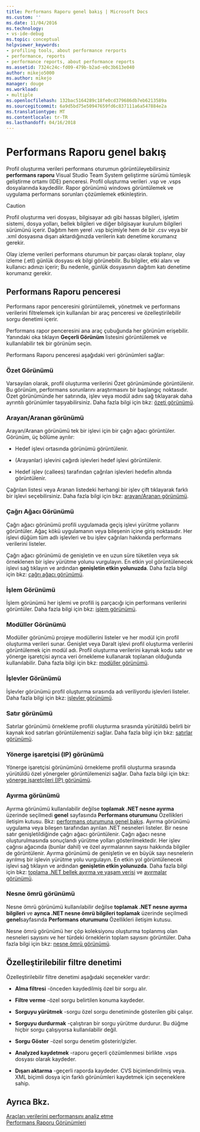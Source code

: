 ```yaml
---
title: Performans Raporu genel bakış | Microsoft Docs
ms.custom: ''
ms.date: 11/04/2016
ms.technology:
- vs-ide-debug
ms.topic: conceptual
helpviewer_keywords:
- profiling tools, about performance rerports
- performance, reports
- performance reports, about performance reports
ms.assetid: 7324c24c-fd09-479b-b2ad-e0c3b613e040
author: mikejo5000
ms.author: mikejo
manager: douge
ms.workload:
- multiple
ms.openlocfilehash: 132bac5164289c18fe0cd379686db7eb6213589a
ms.sourcegitcommit: 6a9d5bd75e50947659fd6c837111a6a547884e2a
ms.translationtype: MT
ms.contentlocale: tr-TR
ms.lasthandoff: 04/16/2018
---
```

# <a name="performance-report-overview"></a>Performans Raporu genel bakış
Profil oluşturma verileri performans oturumun görüntüleyebilirsiniz **performans raporu** Visual Studio Team System geliştirme sürümü tümleşik geliştirme ortamı (IDE) penceresi. Profil oluşturma verileri .vsp ve .vsps dosyalarında kaydedilir. Rapor görünümü windows görüntülemek ve uygulama performans sorunları çözümlemek etkinleştirin.  
  
> [!CAUTION]
>  Profil oluşturma veri dosyası, bilgisayar adı gibi hassas bilgileri, işletim sistemi, dosya yolları, bellek bilgileri ve diğer bilgisayar kurulum bilgileri sürümünü içerir. Dağıtım hem yerel .vsp biçimiyle hem de bir .csv veya bir .xml dosyasına dışarı aktardığınızda verilerin katı denetime korumanız gerekir.  
>   
>  Olay izleme verileri performans oturumun bir parçası olarak toplanır, olay izleme (.etl) günlük dosyası ek bilgi görünebilir. Bu bilgiler, etki alanı ve kullanıcı adınızı içerir; Bu nedenle, günlük dosyasının dağıtım katı denetime korumanız gerekir.  
  
## <a name="performance-report-window"></a>Performans Raporu penceresi  
 Performans rapor penceresini görüntülemek, yönetmek ve performans verilerini filtrelemek için kullanılan bir araç penceresi ve özelleştirilebilir sorgu denetimi içerir.  
  
 Performans rapor penceresini ana araç çubuğunda her görünüm erişebilir. Yanındaki oka tıklayın **Geçerli Görünüm** listesini görüntülemek ve kullanılabilir tek bir görünüm seçin.  
  
 Performans Raporu penceresi aşağıdaki veri görünümleri sağlar:  
  
### <a name="summary-view"></a>Özet Görünümü  
 Varsayılan olarak, profil oluşturma verilerini Özet görünümünde görüntülenir. Bu görünüm, performans sorunlarını araştırmasını bir başlangıç noktasıdır. Özet görünümünde her satırında, işlev veya modül adını sağ tıklayarak daha ayrıntılı görünümler taşıyabilirsiniz. Daha fazla bilgi için bkz: [özeti görünümü](../profiling/summary-view.md).  
  
### <a name="callercallee-view"></a>Arayan/Aranan görünümü  
 Arayan/Aranan görünümü tek bir işlevi için bir çağrı ağacı görüntüler. Görünüm, üç bölüme ayrılır:  
  
-   Hedef işlevi ortasında görünümü görüntülenir.  
  
-   (Arayanlar) işlevini çağırdı işlevleri hedef işlevi görüntülenir.  
  
-   Hedef işlev (callees) tarafından çağrılan işlevleri hedefin altında görüntülenir.  
  
 Çağrılan listesi veya Aranan listedeki herhangi bir işlev çift tıklayarak farklı bir işlevi seçebilirsiniz. Daha fazla bilgi için bkz: [arayan/Aranan görünümü](../profiling/caller-callee-view.md).  
  
### <a name="call-tree-view"></a>Çağrı Ağacı Görünümü  
 Çağrı ağacı görünümü profili uygulamada geçiş işlevi yürütme yollarını görüntüler. Ağaç kökü uygulamanın veya bileşenin içine giriş noktasıdır. Her işlevi düğüm tüm adlı işlevleri ve bu işlev çağrıları hakkında performans verilerini listeler.  
  
 Çağrı ağacı görünümü de genişletin ve en uzun süre tüketilen veya sık örneklenen bir işlev yürütme yolunu vurgulayın. En etkin yol görüntülenecek işlevi sağ tıklayın ve ardından **genişletin etkin yolunuzda**. Daha fazla bilgi için bkz: [çağrı ağacı görünümü](../profiling/call-tree-view.md).  
  
### <a name="process-view"></a>İşlem Görünümü  
 İşlem görünümü her işlemi ve profili iş parçacığı için performans verilerini görüntüler. Daha fazla bilgi için bkz: [işlem görünümü](../profiling/process-view.md).  
  
### <a name="modules-view"></a>Modüller Görünümü  
 Modüller görünümü projeye modüllerini listeler ve her modül için profil oluşturma verileri sunar. Genişlet veya Daralt işlevi profil oluşturma verilerini görüntülemek için modül adı. Profil oluşturma verilerini kaynak kodu satır ve yönerge işaretçisi ayrıca veri örnekleme kullanarak toplanan olduğunda kullanılabilir. Daha fazla bilgi için bkz: [modüller görünümü](../profiling/modules-view.md).  
  
### <a name="functions-view"></a>İşlevler Görünümü  
 İşlevler görünümü profil oluşturma sırasında adı veriliyordu işlevleri listeler. Daha fazla bilgi için bkz: [işlevler görünümü](../profiling/functions-view.md).  
  
### <a name="line-view"></a>Satır görünümü  
 Satırlar görünümü örnekleme profili oluşturma sırasında yürütüldü belirli bir kaynak kod satırları görüntülemenizi sağlar. Daha fazla bilgi için bkz: [satırlar görünümü](../profiling/lines-view.md).  
  
### <a name="instruction-pointer-ip-view"></a>Yönerge işaretçisi (IP) görünümü  
 Yönerge işaretçisi görünümünü örnekleme profili oluşturma sırasında yürütüldü özel yönergeler görüntülemenizi sağlar. Daha fazla bilgi için bkz: [yönerge işaretçileri (IP) görünümü](../profiling/instruction-pointers-ips-view.md).  
  
### <a name="allocation-view"></a>Ayırma görünümü  
 Ayırma görünümü kullanılabilir değilse **toplamak .NET nesne ayırma** üzerinde seçilmedi **genel** sayfasında **Performans oturumunu** Özellikleri iletişim kutusu. Bkz: [performans oturumuna genel bakış](../profiling/performance-session-overview.md). Ayırma görünümü uygulama veya bileşen tarafından ayrılan .NET nesneleri listeler. Bir nesne satır genişletildiğinde çağrı ağacı görüntülenir. Çağrı ağacı nesne oluşturulmasında sonuçlandı yürütme yolları gösterilmektedir. Her işlev çağrısı ağacında (bunlar dahil) ve özel ayırmalarının sayısı hakkında bilgiler de görüntülenir. Ayırma görünümü de genişletin ve en büyük sayı nesnelerin ayrılmış bir işlevin yürütme yolu vurgulayın. En etkin yol görüntülenecek işlevi sağ tıklayın ve ardından **genişletin etkin yolunuzda**. Daha fazla bilgi için bkz: [toplama .NET bellek ayırma ve yaşam verisi](../profiling/collecting-dotnet-memory-allocation-and-lifetime-data.md) ve [ayırmalar görünümü](../profiling/dotnet-memory-allocations-view.md).  
  
### <a name="objects-lifetime-view"></a>Nesne ömrü görünümü  
 Nesne ömrü görünümü kullanılabilir değilse **toplamak .NET nesne ayırma bilgileri** ve **ayrıca .NET nesne ömrü bilgileri toplamak** üzerinde seçilmedi **genel**sayfasında **Performans oturumunu** Özellikleri iletişim kutusu.  
  
 Nesne ömrü görünümü her çöp koleksiyonu oluşturma toplanmış olan nesneleri sayısını ve her türdeki örneklerin toplam sayısını görüntüler. Daha fazla bilgi için bkz: [nesne ömrü görünümü](../profiling/object-lifetime-view.md).  
  
## <a name="customizable-filter-control"></a>Özelleştirilebilir filtre denetimi  
 Özelleştirilebilir filtre denetimi aşağıdaki seçenekler vardır:  
  
-   **Alma filtresi** -önceden kaydedilmiş özel bir sorgu alır.  
  
-   **Filtre verme** -özel sorgu belirtilen konuma kaydeder.  
  
-   **Sorguyu yürütmek** -sorgu özel sorgu denetiminde gösterilen gibi çalışır.  
  
-   **Sorguyu durdurmak** -çalıştıran bir sorgu yürütme durdurur. Bu düğme hiçbir sorgu çalışıyorsa kullanılabilir değil.  
  
-   **Sorgu Göster** -özel sorgu denetim gösterir/gizler.  
  
-   **Analyzed kaydetmek** -raporu geçerli çözümlenmesi birlikte .vsps dosyası olarak kaydeder.  
  
-   **Dışarı aktarma** -geçerli raporda kaydeder. CVS biçimlendirilmiş veya. XML biçimli dosya için farklı görünümleri kaydetmek için seçeneklere sahip.  
  
## <a name="see-also"></a>Ayrıca Bkz.  
 [Araçları verilerini performansını analiz etme](../profiling/analyzing-performance-tools-data.md)   
 [Performans Raporu Görünümleri](../profiling/performance-report-views.md)
